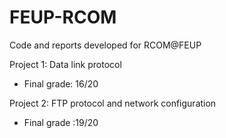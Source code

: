 # FEUP-RCOM

Code and reports developed for RCOM@FEUP

Project 1: Data link protocol

- Final grade: 16/20

Project 2: FTP protocol and network configuration

- Final grade :19/20
